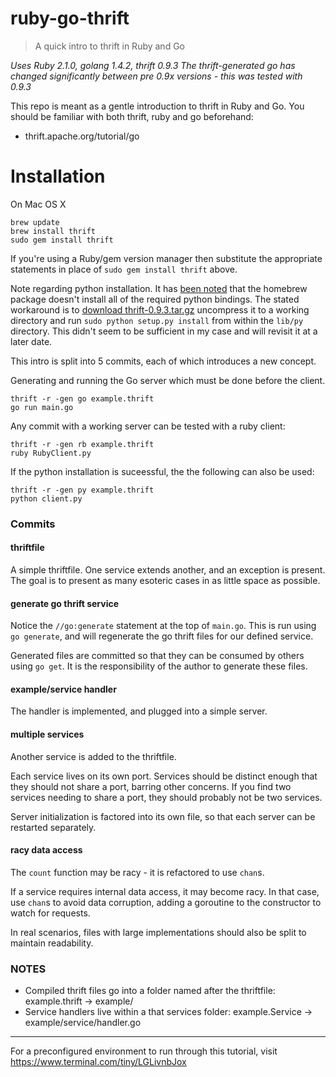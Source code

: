 ruby-go-thrift
===

> A quick intro to thrift in Ruby and Go

*Uses Ruby 2.1.0, golang 1.4.2, thrift 0.9.3*
*The thrift-generated go has changed significantly between pre 0.9x versions - this was tested with 0.9.3*

This repo is meant as a gentle introduction to thrift in Ruby and Go. You should be familiar with both thrift, ruby and go beforehand:
- thrift.apache.org/tutorial/go

Installation
==
On Mac OS X
```
brew update
brew install thrift
sudo gem install thrift
```
If you're using a Ruby/gem version manager then substitute the appropriate statements in place of `sudo gem install thrift` above.


Note regarding python installation. It has [been noted](http://thrift-tutorial.readthedocs.org/en/latest/usage-example.html) that the homebrew package doesn't install all of the required python bindings. The stated workaround is to [download thrift-0.9.3.tar.gz](https://thrift.apache.org/download) uncompress it to a working directory and run `sudo python setup.py install` from within the `lib/py` directory. This didn't seem to be sufficient in my case and will revisit it at a later date.


This intro is split into 5 commits, each of which introduces a new concept.

Generating and running the Go server which must be done before the client.
```
thrift -r -gen go example.thrift
go run main.go
```

Any commit with a working server can be tested with a ruby client:
```
thrift -r -gen rb example.thrift
ruby RubyClient.py
```

If the python installation is suceessful, the the following can also be used:
```
thrift -r -gen py example.thrift
python client.py
```

### Commits

#### thriftfile

A simple thriftfile. One service extends another, and an exception is present.
The goal is to present as many esoteric cases in as little space as possible.

#### generate go thrift service

Notice the `//go:generate` statement at the top of `main.go`.
This is run using `go generate`, and will regenerate the go thrift files for our defined service.

Generated files are committed so that they can be consumed by others using `go get`.
It is the responsibility of the author to generate these files.

#### example/service handler

The handler is implemented, and plugged into a simple server.

#### multiple services

Another service is added to the thriftfile.

Each service lives on its own port. Services should be distinct enough that they should not share a port, barring other concerns. If you find two services needing to share a port, they should probably not be two services.

Server initialization is factored into its own file, so that each server can be restarted separately.

#### racy data access

The `count` function may be racy - it is refactored to use `chan`s.

If a service requires internal data access, it may become racy.
In that case, use `chan`s to avoid data corruption, adding a goroutine to the constructor to watch for requests.

In real scenarios, files with large implementations should also be split to maintain readability.

### NOTES

- Compiled thrift files go into a folder named after the thriftfile: example.thrift -> example/
- Service handlers live within a that services folder: example.Service -> example/service/handler.go

---

For a preconfigured environment to run through this tutorial, visit https://www.terminal.com/tiny/LGLivnbJox
